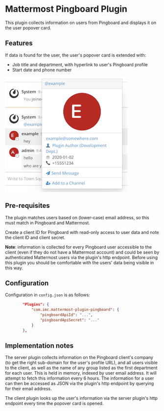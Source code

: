 # Mattermost Pingboard Plugin

This plugin collects information on users from Pingboard and displays
it on the user popover card.

## Features

If data is found for the user, the user's popover card is extended with:
* Job title and department, with hyperlink to user's Pingboard profile
* Start date and phone number

![Screenshot](screenshot.png)

## Pre-requisites

The plugin matches users based on (lower-case) email address, so this must match
in Pingboard and Mattermost.

Create a client ID for Pingboard with read-only access to user data
and note the client ID and client secret.

**Note**: information is collected for every Pingboard user accessible to the
client (even if they do not have a Mattermost account) and could be seen by authenticated
Mattermost users via the plugin's http endpoint. Before using this plugin
you should be comfortable with the users' data being visible in this way.

## Configuration

Configuration in `config.json` is as follows:
```json
        "Plugins": {
            "com.imc.mattermost-plugin-pingboard": {
                "pingboardApiId": "...",
                "pingboardApiSecret": "..."
            }
        },
```

## Implementation notes

The server plugin collects information on the Pingboard client's company
(to get the right sub-domain for the user's profile URL),
and all users visible to the client, as well as the name of any group listed as the first department
for each user. This is held in memory, indexed by user email address.
It will attempt to fetch this information every 6 hours.
The information for a user can then be accessed as JSON via the plugin's http endpoint
by querying for their email address.

The client plugin looks up the user's information via the server plugin's http endpoint every time
the popover card is opened.
